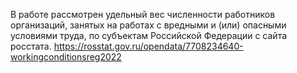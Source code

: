 В работе рассмотрен удельный вес численности работников организаций, занятых на работах с вредными и (или) опасными условиями труда, 
по субъектам Российской Федерации с сайта росстата.
https://rosstat.gov.ru/opendata/7708234640-workingconditionsreg2022
